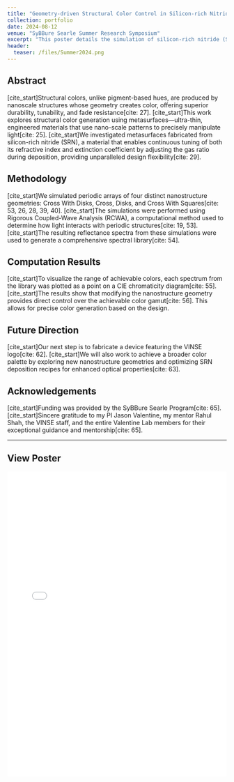 ```yaml
---
title: "Geometry-driven Structural Color Control in Silicon-rich Nitride (SRN) Metasurfaces"
collection: portfolio
date: 2024-08-12
venue: "SyBBure Searle Summer Research Symposium"
excerpt: "This poster details the simulation of silicon-rich nitride (SRN) metasurfaces to generate and control structural color, demonstrating how nanostructure geometry dictates the achievable color gamut."
header:
  teaser: /files/Summer2024.png
---
```


## Abstract
[cite_start]Structural colors, unlike pigment-based hues, are produced by nanoscale structures whose geometry creates color, offering superior durability, tunability, and fade resistance[cite: 27]. [cite_start]This work explores structural color generation using metasurfaces—ultra-thin, engineered materials that use nano-scale patterns to precisely manipulate light[cite: 25]. [cite_start]We investigated metasurfaces fabricated from silicon-rich nitride (SRN), a material that enables continuous tuning of both its refractive index and extinction coefficient by adjusting the gas ratio during deposition, providing unparalleled design flexibility[cite: 29].

## Methodology
[cite_start]We simulated periodic arrays of four distinct nanostructure geometries: Cross With Disks, Cross, Disks, and Cross With Squares[cite: 53, 26, 28, 39, 40]. [cite_start]The simulations were performed using Rigorous Coupled-Wave Analysis (RCWA), a computational method used to determine how light interacts with periodic structures[cite: 19, 53]. [cite_start]The resulting reflectance spectra from these simulations were used to generate a comprehensive spectral library[cite: 54].

## Computation Results
[cite_start]To visualize the range of achievable colors, each spectrum from the library was plotted as a point on a CIE chromaticity diagram[cite: 55]. [cite_start]The results show that modifying the nanostructure geometry provides direct control over the achievable color gamut[cite: 56]. This allows for precise color generation based on the design.

## Future Direction
[cite_start]Our next step is to fabricate a device featuring the VINSE logo[cite: 62]. [cite_start]We will also work to achieve a broader color palette by exploring new nanostructure geometries and optimizing SRN deposition recipes for enhanced optical properties[cite: 63].

## Acknowledgements
[cite_start]Funding was provided by the SyBBure Searle Program[cite: 65]. [cite_start]Sincere gratitude to my PI Jason Valentine, my mentor Rahul Shah, the VINSE staff, and the entire Valentine Lab members for their exceptional guidance and mentorship[cite: 65].

---

## View Poster
<iframe src="/files/SU24_FinalPres_WinstonNforKanjoNdi.pdf" width="100%" height="700px" frameborder="0"></iframe>
